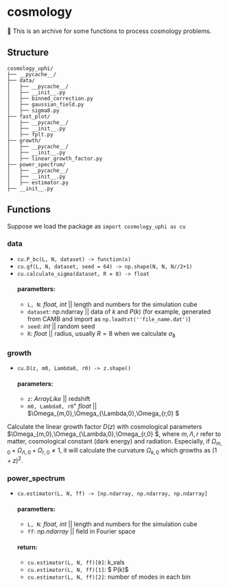 # cosmology

📖 This is an archive for some functions to process cosmology problems.

## Structure
```
cosmology_uphi/
├── __pycache__/
├── data/
│   ├── __pycache__/
│   ├── __init__.py
│   ├── binned_correction.py
│   ├── gaussian_field.py
│   ├── sigma8.py
├── fast_plot/
│   ├── __pycache__/
│   ├── __init__.py
│   ├── fplt.py
├── growth/
│   ├── __pycache__/
│   ├── __init__.py
│   ├── linear_growth_factor.py
├── power_spectrum/
│   ├── __pycache__/
│   ├── __init__.py
│   ├── estimator.py
├── __init__.py
```

## Functions
Suppose we load the package as `import cosmology_uphi as cu`
### data
- `cu.P_bc(L, N, dataset) -> function(x)`
- `cu.gf(L, N, dataset, seed = 64) -> np.shape(N, N, N//2+1)`
- `cu.calculate_sigma(dataset, R = 8) -> float`
  #### parametters:
  - `L, N`: _float, int_ || length and numbers for the simulation cube
  - `dataset`: np.ndarray || data of $k$ and $P(k)$ (for example, generated from CAMB and import as `np.loadtxt(''file_name.dat')`)
  - `seed`: _int_ || random seed
  - `R`: _float_ || radius, usually $R=8$ when we calculate $\sigma_8$

### growth
- `cu.D(z, m0, Lambda0, r0) -> z.shape()` 

  #### parameters:
  - `z`: _ArrayLike_  || redshift
  - `m0, Lambda0, r0`" _float_ || $\Omega_{m,0},\Omega_{\Lambda,0},\Omega_{r,0} $ 
  
 Calculate the linear growth factor $D(z)$ with cosmological parameters $\Omega_{m,0},\Omega_{\Lambda,0},\Omega_{r,0} $, where $m,\Lambda, r$ refer to matter, cosmological constant (dark energy)  and radiation. Especially, if  $\Omega_{m,0}+\Omega_{\Lambda,0}+\Omega_{r,0} \neq1$, it will calculate the curvature $\Omega_{k,0}$ which growths as $(1+z)^2$.


### power_spectrum
- `cu.estimator(L, N, ff) -> [np.ndarray, np.ndarray, np.ndarray]`
  #### parametters:
  - `L, N`: _float, int_ || length and numbers for the simulation cube
  - `ff`: _np.ndarray_ || field in Fourier space

  #### return:
  - `cu.estimator(L, N, ff)[0]`: k_vals
  - `cu.estimator(L, N, ff)[1]`: $ P(k)$ 
  - `cu.estimator(L, N, ff)[2]`: number of modes in each bin